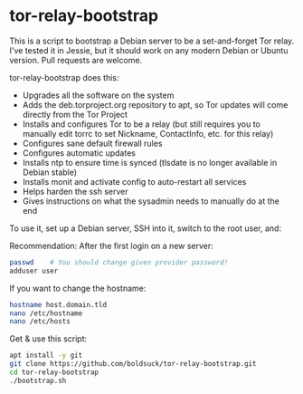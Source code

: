 tor-relay-bootstrap
===================

This is a script to bootstrap a Debian server to be a set-and-forget Tor relay. I've tested it in Jessie, but it should work on any modern Debian or Ubuntu version. Pull requests are welcome.

tor-relay-bootstrap does this:

* Upgrades all the software on the system
* Adds the deb.torproject.org repository to apt, so Tor updates will come directly from the Tor Project
* Installs and configures Tor to be a relay (but still requires you to manually edit torrc to set Nickname, ContactInfo, etc. for this relay)
* Configures sane default firewall rules
* Configures automatic updates
* Installs ntp to ensure time is synced (tlsdate is no longer available in Debian stable)
* Installs monit and activate config to auto-restart all services
* Helps harden the ssh server
* Gives instructions on what the sysadmin needs to manually do at the end

To use it, set up a Debian server, SSH into it, switch to the root user, and:


Recommendation: After the first login on a new server:
```sh
passwd    # You should change given provider password!
adduser user
```

If you want to change the hostname:
```sh
hostname host.domain.tld
nano /etc/hostname
nano /etc/hosts
```
Get & use this script:
```sh
apt install -y git
git clone https://github.com/boldsuck/tor-relay-bootstrap.git
cd tor-relay-bootstrap
./bootstrap.sh
```
